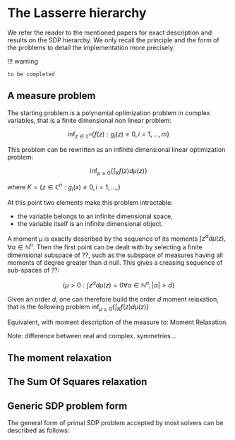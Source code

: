 # The Lasserre hierarchy

We refer the reader to the mentioned papers for exact description and results on the SDP hierarchy. We only recall the principle and the form of the problems to detail the implementation more precisely.

!!! warning

    to be completed

## A measure problem

The starting problem is a polynomial optimization problem in complex variables, that is a finite dimensional non linear problem:

```math
\inf_{z\in\mathbb{C}^n} \left\{ f(z) : g_i(z) \ge 0,  i=1, ..., m \right\}
```

This problem can be rewritten as an infinite dimensional linear optimization problem:

```math
\inf_{\mu \ge 0} \left\{ \int_K f(z)d\mu(z) \right\}
```

where $K = \left\{ z\in\mathbb{C}^n : g_i(x) \ge 0,  i=1, ..., \right\}$

At this point two elements make this problem intractable:

- the variable belongs to an infinite dimensional space,
- the variable itself is an infinite dimensional object.

A moment $\mu$ is exactly described by the sequence of its moments $\int z^\alpha d\mu(z), \forall \alpha \in \mathbb N^n$. Then the first point can be dealt with by selecting a finite dimensional subspace of ??, such as the subspace of measures having all moments of degree greater than $d$ null. This gives a creasing sequence of sub-spaces of ??:

```math
\left\{ \mu > 0 : \int z^\alpha d\mu(z) = 0 \forall \alpha \in \mathbb N^n, |\alpha| > d\right\}
```

Given an order $d$, one can therefore build the order $d$ moment relaxation, that is the following problem $\inf_{\mu \ge 0} \left\{ \int_K f(z)d\mu(z) \right\}$

Equivalent, with moment description of the measure to: Moment Relaxation.

Note: difference between real and complex.
symmetries...

## The moment relaxation

## The Sum Of Squares relaxation

## Generic SDP problem form

The general form of primal SDP problem accepted by most solvers can be described as follows:
